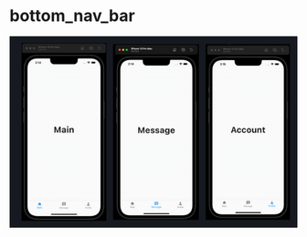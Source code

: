 # bottom_nav_bar

![Alt text](https://github.com/falconsoft3d/images/blob/main/iphone.png?raw=true "Marlon Odoo")
